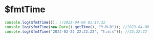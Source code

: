 # $fmtTime

<ContainerBox title="介绍">
<template #desc>
一般用于向后端传递指定的时间格式
</template>
</ContainerBox>

<ContainerBox title="基础用法">
<template #desc>
默认返回当前时间，可传时间戳和指定格式的时间（假定当前时间为2023-04-09 01:17:32）

如果需要使用年月日时分秒的单位，可自行修改源码
</template>

```js
console.log($fmtTime()); //2023-04-09 01:17:32
console.log($fmtTime(new Date().getTime(), "Y-M-D")); //2023-04-09
console.log($fmtTime("2022-02-22 22:22:22", "h:m:s")); //22:22:22
```

<ShowCode>
<template #codes>

```js
export const $fmtTime = (
  time = new Date(),
  format = "Y-M-D h:m:s",
  noLeadZero = false
) => {
  const date = new Date(time);
  const year = date.getFullYear().toString();
  const month = (date.getMonth() + 1).toString();
  const week = "日一二三四五六".charAt(date.getDay());
  const day = date.getDate().toString();
  const hour = date.getHours().toString();
  const minute = date.getMinutes().toString();
  const second = date.getSeconds().toString();

  const placeholders = {
    Y: year,
    M: noLeadZero ? month : month.padStart(2, "0"),
    D: noLeadZero ? day : day.padStart(2, "0"),
    h: noLeadZero ? hour : hour.padStart(2, "0"),
    m: noLeadZero ? minute : minute.padStart(2, "0"),
    s: noLeadZero ? second : second.padStart(2, "0"),
    w: week,
  };

  let result = format;
  for (let key in placeholders) {
    result = result.replace(key, placeholders[key]);
  }

  return result;
};
```

</template>
</ShowCode>
</ContainerBox>
